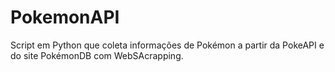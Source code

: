 # PokemonAPI
Script em Python que coleta informações de Pokémon a partir da PokeAPI e do site PokémonDB com WebSAcrapping.
